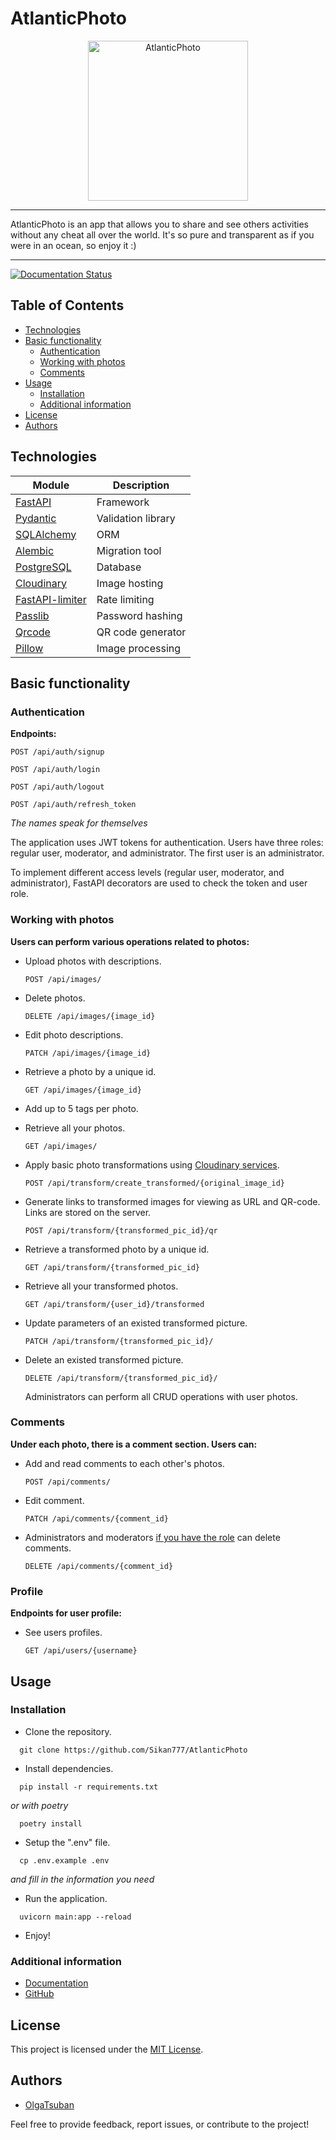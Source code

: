 # AtlanticPhoto

<p align="center">
  <img src="https://res.cloudinary.com/dclbglorh/image/upload/v1709217303/atlantic_imlcz2.png"
  alt="AtlanticPhoto" width="256" height="256">
</p>

---

AtlanticPhoto is an app that allows you to share and see others activities without any cheat all over the world.
It's so pure and transparent as if you were in an ocean, so enjoy it :)

---

[![Documentation Status](https://readthedocs.org/projects/atlanticphoto/badge/?version=latest)](https://atlanticphoto.readthedocs.io/en/latest/?badge=latest)

## Table of Contents

- [Technologies](#technologies)
- [Basic functionality](#basic-functionality)
  - [Authentication](#authentication)
  - [Working with photos](#working-with-photos)
  - [Comments](#comments)
- [Usage](#usage)
  - [Installation](#installation)
  - [Additional information](#additional-information)
- [License](#license)
- [Authors](#authors)

## Technologies

| **Module**                                                     | **Description**    |
| -------------------------------------------------------------- | ------------------ |
| [FastAPI](https://fastapi.tiangolo.com/)                       | Framework          |
| [Pydantic](https://pydantic-docs.helpmanual.io/)               | Validation library |
| [SQLAlchemy](https://docs.sqlalchemy.org/)                     | ORM                |
| [Alembic](https://alembic.sqlalchemy.org/en/latest/)           | Migration tool     |
| [PostgreSQL](https://www.postgresql.org/)                      | Database           |
| [Cloudinary](https://cloudinary.com/)                          | Image hosting      |
| [FastAPI-limiter](https://github.com/long2ice/fastapi-limiter) | Rate limiting      |
| [Passlib](https://passlib.readthedocs.io/en/stable/)           | Password hashing   |
| [Qrcode](https://pypi.org/project/qrcode/)                     | QR code generator  |
| [Pillow](https://pypi.org/project/Pillow/)                     | Image processing   |

## Basic functionality

### Authentication

**Endpoints:**

```
POST /api/auth/signup
```

```
POST /api/auth/login
```

```
POST /api/auth/logout
```

```
POST /api/auth/refresh_token
```

_The names speak for themselves_

The application uses JWT tokens for authentication. Users have three roles: regular user, moderator, and administrator.
The first user is an administrator.

To implement different access levels (regular user, moderator, and administrator),
FastAPI decorators are used to check the token and user role.

### Working with photos

**Users can perform various operations related to photos:**

- Upload photos with descriptions.
  ```
  POST /api/images/
  ```
- Delete photos.
  ```
  DELETE /api/images/{image_id}
  ```
- Edit photo descriptions.
  ```
  PATCH /api/images/{image_id}
  ```
- Retrieve a photo by a unique id.
  ```
  GET /api/images/{image_id}
  ```
- Add up to 5 tags per photo.

- Retrieve all your photos.

  ```
  GET /api/images/
  ```

- Apply basic photo transformations using
  [Cloudinary services](https://cloudinary.com/documentation/image_transformations).
  ```
  POST /api/transform/create_transformed/{original_image_id}
  ```
- Generate links to transformed images for viewing as URL and QR-code. Links are stored on the server.

  ```
  POST /api/transform/{transformed_pic_id}/qr
  ```

- Retrieve a transformed photo by a unique id.

  ```
  GET /api/transform/{transformed_pic_id}
  ```

- Retrieve all your transformed photos.

  ```
  GET /api/transform/{user_id}/transformed
  ```

- Update parameters of an existed transformed picture.

  ```
  PATCH /api/transform/{transformed_pic_id}/
  ```

- Delete an existed transformed picture.
  ```
  DELETE /api/transform/{transformed_pic_id}/
  ```
  Administrators can perform all CRUD operations with user photos.

### Comments

**Under each photo, there is a comment section. Users can:**

- Add and read comments to each other's photos.

  ```
  POST /api/comments/
  ```

- Edit comment.
  ```
  PATCH /api/comments/{comment_id}
  ```
- Administrators and moderators [if you have the role](#authentication) can delete comments.
  ```
  DELETE /api/comments/{comment_id}
  ```

### Profile

**Endpoints for user profile:**

- See users profiles.
  ```
  GET /api/users/{username}
  ```

## Usage

### Installation

- Clone the repository.

```Shell
  git clone https://github.com/Sikan777/AtlanticPhoto
```

- Install dependencies.

```Shell
  pip install -r requirements.txt
```

_or with poetry_

```Shell
  poetry install
```

- Setup the ".env" file.

```Shell
  cp .env.example .env
```

_and fill in the information you need_

- Run the application.

```Shell
  uvicorn main:app --reload
```

- Enjoy!

### Additional information

- [Documentation](https://atlanticphoto.readthedocs.io/en/latest/)
- [GitHub](https://github.com/Sikan777/AtlanticPhoto)

## License

This project is licensed under the [MIT License](https://github.com/Sikan777/AtlanticPhoto/blob/main/LICENSE).

## Authors

- [OlgaTsuban](https://github.com/OlgaTsuban)

Feel free to provide feedback, report issues, or contribute to the project!
